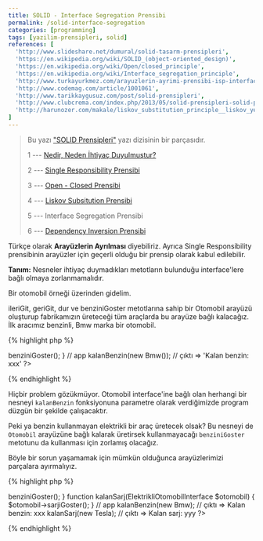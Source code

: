 ```yaml
---
title: SOLID - Interface Segregation Prensibi
permalink: /solid-interface-segregation
categories: [programming]
tags: [yazilim-prensipleri, solid]
references: [
  'http://www.slideshare.net/dumural/solid-tasarm-prensipleri',
  'https://en.wikipedia.org/wiki/SOLID_(object-oriented_design)',
  'https://en.wikipedia.org/wiki/Open/closed_principle',
  'https://en.wikipedia.org/wiki/Interface_segregation_principle',
  'http://www.turkayurkmez.com/arayuzlerin-ayrimi-prensibi-isp-interface-segregation-principle/',
  'http://www.codemag.com/article/1001061',
  'http://www.tarikkaygusuz.com/post/solid-prensipleri',
  'http://www.clubcrema.com/index.php/2013/05/solid-prensipleri-solid-principles/',
  'http://harunozer.com/makale/liskov_substitution_principle__liskov_yerdegistirme_prensibi.htm'
]
---
```


> Bu yazı ["SOLID Prensipleri"](/seriler/solid-prensipleri) yazı dizisinin bir parçasıdır.
>
> 1 --- [Nedir, Neden İhtiyaç Duyulmuştur?](/solid-nedir-neden-ihtiyac-duyulmustur)
>
> 2 --- [Single Responsibility Prensibi](/solid-single-responsibility)
>
> 3 --- [Open - Closed Prensibi](/solid-open-closed)
>
> 4 --- [Liskov Subsitution Prensibi](/solid-liskov-subsitution)
>
> 5 --- Interface Segregation Prensibi
>
> 6 --- [Dependency Inversion Prensibi](/solid-dependency-inversion)

Türkçe olarak **Arayüzlerin Ayrılması** diyebiliriz. Ayrıca Single Responsibility prensibinin arayüzler için geçerli olduğu bir prensip olarak kabul edilebilir.

**Tanım:** Nesneler ihtiyaç duymadıkları metotların bulunduğu interface'lere bağlı olmaya zorlanmamalıdır.

Bir otomobil örneği üzerinden gidelim.

ileriGit, geriGit, dur ve benziniGoster metotlarına sahip bir Otomobil arayüzü oluşturup fabrikamızın üreteceği tüm araçlarda bu arayüze bağlı kalacağız. İlk aracımız benzinli, Bmw marka bir otomobil.

{% highlight php %}
<?php  
  interface Otomobil 
  {
    public function ileriGit();

    public function geriGit();

    public function dur();

    public function benziniGoster();
  }

  class Bmw implements Otomobil
  {
    public function ileriGit()
    {
      // 
    }

    public function geriGit()
    {
      //
    }

    public function dur()
    {
      //
    }

    public function benziniGoster()
    {
      return 'Kalan benzin: xxx';
    }
  }

  function kalanBenzin(Otomobil $otomobil)
  {
    echo $otomobil->benziniGoster();
  }

  // app
  kalanBenzin(new Bmw()); // çıktı => 'Kalan benzin: xxx'
?>
{% endhighlight %}

Hiçbir problem gözükmüyor. Otomobil interface'ine bağlı olan herhangi bir nesneyi `kalanBenzin` fonksiyonuna parametre olarak verdiğimizde program düzgün bir şekilde çalışacaktır. 

Peki ya benzin kullanmayan elektrikli bir araç üretecek olsak? Bu nesneyi de `Otomobil` arayüzüne bağlı kalarak üretirsek kullanmayacağı `benziniGoster` metotunu da kullanması için zorlamış olacağız.

Böyle bir sorun yaşamamak için mümkün olduğunca arayüzlerimizi parçalara ayırmalıyız. 

{% highlight php %}
<?php 
  interface OtomobilInterface
  {
    public function ileriGit();

    public function geriGit();

    public function dur();
  }

  interface BenzinliOtomobilInterface
  {
    public function benziniGoster();
  }

  interface ElektrikliOtomobilInterface
  {
    public function sarjiGoster();
  }

  class Bmw implements OtomobilInterface, BenzinliOtomobilInterface
  {
    public function ileriGit()
    {
      //
    }

    public function geriGit()
    {
      //
    }

    public function dur()
    {
      //
    }

    public function benziniGoster()
    {
      return 'Kalan benzin: xxx';
    }
  }

  class Tesla implements OtomobilInterface, ElektrikliOtomobilInterface
  {
    public function ileriGit()
    {
      //
    }

    public function geriGit()
    {
      //
    }

    public function dur()
    {
      //
    }

    public function sarjiGoster()
    {
      return 'Kalan sarj: yyy';
    }
  }

  function kalanBenzin(BenzinliOtomobilInterface $otomobil)
  {
    $otomobil->benziniGoster();
  }

  function kalanSarj(ElektrikliOtomobilInterface $otomobil)
  {
    $otomobil->sarjiGoster();
  }

  // app
  kalanBenzin(new Bmw); // çıktı => Kalan benzin: xxx
  kalanSarj(new Tesla); // çıktı => Kalan sarj: yyy
?>
{% endhighlight %}